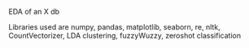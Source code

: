 EDA of an X db

Libraries used are numpy, pandas, matplotlib, seaborn, re, nltk, CountVectorizer, LDA clustering, fuzzyWuzzy, zeroshot classification 
